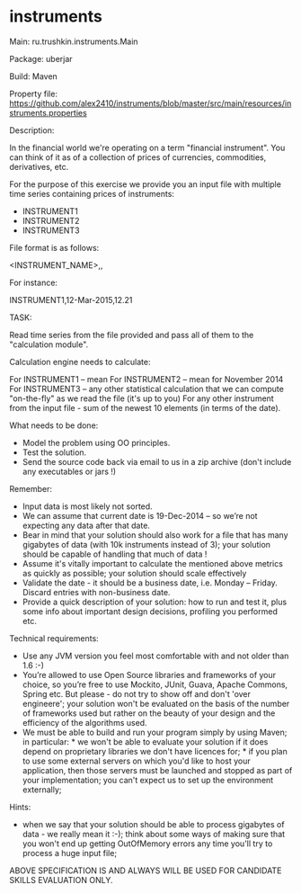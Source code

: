# instruments

Main: ru.trushkin.instruments.Main

Package: uberjar

Build: Maven

Property file: https://github.com/alex2410/instruments/blob/master/src/main/resources/instruments.properties

Description:

In the financial world we're operating on a term "financial instrument". You can think of it as of a collection of prices of currencies, commodities, derivatives, etc.

For the purpose of this exercise we provide you an input file with multiple time series containing prices of instruments:

-	INSTRUMENT1
-	INSTRUMENT2
-	INSTRUMENT3

File format is as follows:

<INSTRUMENT_NAME>,<DATE>,<VALUE>

For instance:

INSTRUMENT1,12-Mar-2015,12.21

TASK:

Read time series from the file provided and pass all of them to the "calculation module".

Calculation engine needs to calculate:

For INSTRUMENT1 – mean
For INSTRUMENT2 – mean for November 2014
For INSTRUMENT3 – any other statistical calculation that we can compute "on-the-fly" as we read the file (it's up to you)
For any other instrument from the input file - sum of the newest 10 elements (in terms of the date).

What needs to be done:

-	Model the problem using OO principles.
-	Test the solution.
-	Send the source code back via email to us in a zip archive (don't include any executables or jars !)

Remember:

-	Input data is most likely not sorted.
-	We can assume that current date is 19-Dec-2014 – so we’re not expecting any data after that date.
-	Bear in mind that your solution should also work for a file that has many gigabytes of data (with 10k instruments instead of 3); your solution should be capable of handling that much of data !
-   Assume it's vitally important to calculate the mentioned above metrics as quickly as possible; your solution should scale effectively 
-	Validate the date - it should be a business date, i.e. Monday – Friday. Discard entries with non-business date.
- 	Provide a quick description of your solution: how to run and test it, plus some info about important design decisions, profiling you performed etc. 

Technical requirements:

-	Use any JVM version you feel most comfortable with and not older than 1.6 :-)
-	You’re allowed to use Open Source libraries and frameworks of your choice, so you’re free to use Mockito, JUnit, Guava, Apache Commons, Spring etc.
    But please - do not try to show off and don't 'over engineere'; your solution won't be evaluated on the basis of the number of frameworks used but rather on the beauty of your design and the efficiency of the algorithms used.
-	We must be able to build and run your program simply by using Maven; in particular:
               * we won't be able to evaluate your solution if it does depend on proprietary libraries we don't have licences for; 
			   * if you plan to use some external servers on which you'd like to host your application, then those servers must be launched and stopped as part of your implementation; you can't expect us to set up the environment externally;
	
Hints: 

-   when we say that your solution should be able to process gigabytes of data - we really mean it :-); think about some ways of making sure that you won't end up getting OutOfMemory errors any time you'll try to process a huge input file;	

ABOVE SPECIFICATION IS AND ALWAYS WILL BE USED FOR CANDIDATE SKILLS EVALUATION ONLY.

